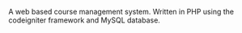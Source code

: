 A web based course management system. Written in PHP using the codeigniter framework and MySQL database.